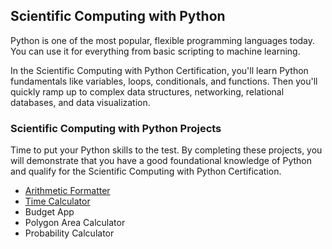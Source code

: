 ## Scientific Computing with Python
Python is one of the most popular, flexible programming languages today. You can use it for everything from basic scripting to machine learning.

In the Scientific Computing with Python Certification, you'll learn Python fundamentals like variables, loops, conditionals, and functions. Then you'll quickly ramp up to complex data structures, networking, relational databases, and data visualization.

### Scientific Computing with Python Projects
Time to put your Python skills to the test. By completing these projects, you will demonstrate that you have a good foundational knowledge of Python and qualify for the Scientific Computing with Python Certification.
 - [Arithmetic Formatter](https://github.com/maschub/freecodecamp/tree/main/Scientific%20Computing%20with%20Python/Arithmetic%20Formatter)
 - [Time Calculator](https://github.com/maschub/freecodecamp/tree/main/Scientific%20Computing%20with%20Python/Time%20Calculator)
 - Budget App
 - Polygon Area Calculator
 - Probability Calculator